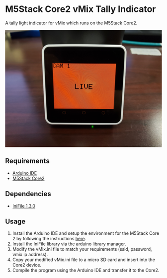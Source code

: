 # M5Stack Core2 vMix Tally Indicator

A tally light indicator for vMix which runs on the M5Stack Core2.

![Live image](/img/live.jpg)

## Requirements

- [Arduino IDE](https://www.arduino.cc/en/software)
- [M5Stack Core2](https://github.com/m5stack/M5Core2)

## Dependencies

- [IniFile 1.3.0](https://www.arduino.cc/reference/en/libraries/inifile/)

## Usage

1. Install the Arduino IDE and setup the environment for the M5Stack Core 2 by following the instructions [here](https://docs.m5stack.com/en/quick_start/core2/arduino).
2. Install the IniFile library via the arduino library manager.
3. Modify the vMix.ini file to match your requirements (ssid, password, vmix ip address).
4. Copy your modified vMix.ini file to a micro SD card and insert into the Core2 device.
5. Compile the program using the Arduino IDE and transfer it to the Core2.